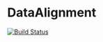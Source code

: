 # DataAlignment

[![Build Status](https://github.com/scb13/DataAlignment.jl/actions/workflows/CI.yml/badge.svg?branch=main)](https://github.com/scb13/DataAlignment.jl/actions/workflows/CI.yml?query=branch%3Amain)
